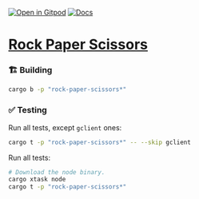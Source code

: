 [![Open in Gitpod](https://img.shields.io/badge/Open_in-Gitpod-white?logo=gitpod)](https://gitpod.io/#FOLDER=rock-paper-scissors/https://github.com/gear-foundation/dapps)
[![Docs](https://img.shields.io/github/actions/workflow/status/gear-foundation/dapps/contracts.yml?logo=rust&label=docs)](https://dapps.gear.rs/rock_paper_scissors_io)

# [Rock Paper Scissors](https://wiki.gear-tech.io/docs/examples/rock-paper-scissors)

### 🏗️ Building

```sh
cargo b -p "rock-paper-scissors*"
```

### ✅ Testing

Run all tests, except `gclient` ones:
```sh
cargo t -p "rock-paper-scissors*" -- --skip gclient
```

Run all tests:
```sh
# Download the node binary.
cargo xtask node
cargo t -p "rock-paper-scissors*"
```
